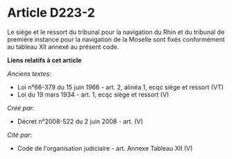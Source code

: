# Article D223-2

Le siège et le ressort du tribunal pour la navigation du Rhin et du tribunal de première instance pour la navigation de la
Moselle sont fixés conformément au tableau XII annexé au présent code.

**Liens relatifs à cet article**

_Anciens textes_:

  - Loi n°66-379 du 15 juin 1966 - art. 2, alinéa 1, ecqc siège et ressort (VT)
  - Loi du 19 mars 1934 - art. 1, ecqc siège et ressort (V)

_Créé par_:

  - Décret n°2008-522 du 2 juin 2008 - art. (V)

_Cité par_:

  - Code de l'organisation judiciaire - art. Annexe Tableau XII (V)
